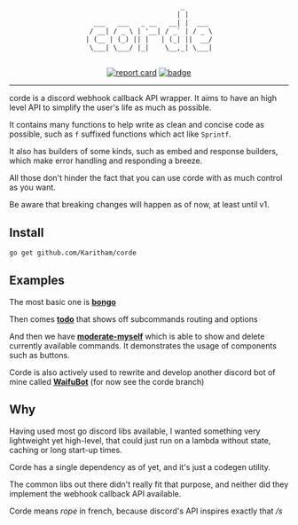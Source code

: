 #

<span align="center">

```txt
                        _       
                       | |      
  ___   ___   _ __   __| |  ___ 
 / __| / _ \ | '__| / _` | / _ \
| (__ | (_) || |   | (_| ||  __/
 \___| \___/ |_|    \__,_| \___|
                                
```

</span>

<span align="center">

[![report card](https://goreportcard.com/badge/github.com/Karitham/corde)](https://goreportcard.com/report/github.com/Karitham/corde)
[![badge](https://pkg.go.dev/badge/github.com/Karitham/corde)](https://pkg.go.dev/github.com/Karitham/corde)

</span>

---

corde is a discord webhook callback API wrapper. It aims to have an high level API to simplify the user's life as much as possible.

It contains many functions to help write as clean and concise code as possible, such as `f` suffixed functions which act like `Sprintf`.

It also has builders of some kinds, such as embed and response builders, which make error handling and responding a breeze.

All those don't hinder the fact that you can use corde with as much control as you want.

Be aware that breaking changes will happen as of now, at least until v1.

## Install

```sh
go get github.com/Karitham/corde
```

## Examples

The most basic one is [**bongo**](_example/bongo/main.go)

Then comes [**todo**](_example/todo/) that shows off subcommands routing and options

And then we have [**moderate-myself**](_example/moderate-myself/main.go) which is able to show and delete currently available commands.
It demonstrates the usage of components such as buttons.

Corde is also actively used to rewrite and develop another discord bot of mine called [**WaifuBot**](https://github.com/Karitham/WaifuBot/) (for now see the corde branch)

## Why

Having used most go discord libs available, I wanted something very lightweight yet high-level, that could just run on a lambda without state, caching or long start-up times.

Corde has a single dependency as of yet, and it's just a codegen utility.

The common libs out there didn't really fit that purpose, and neither did they implement the webhook callback API available.

Corde means *rope* in french, because discord's API inspires exactly that */s*
